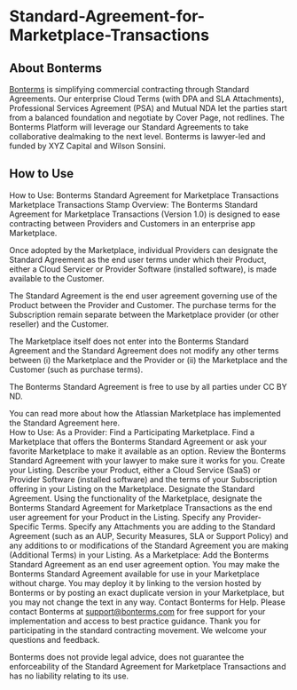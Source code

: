 # Standard-Agreement-for-Marketplace-Transactions

## About Bonterms
[Bonterms](https://bonterms.com/) is simplifying commercial contracting through Standard Agreements. Our enterprise Cloud Terms (with DPA and SLA Attachments), Professional Services Agreement (PSA) and Mutual NDA let the parties start from a balanced foundation and negotiate by Cover Page, not redlines. The Bonterms Platform will leverage our Standard Agreements to take collaborative dealmaking to the next level. Bonterms is lawyer-led and funded by XYZ Capital and Wilson Sonsini.


## How to Use
How to Use:
Bonterms Standard Agreement for Marketplace Transactions
Marketplace Transactions Stamp
Overview:
The Bonterms Standard Agreement for Marketplace Transactions (Version 1.0) is designed to ease contracting between Providers and Customers in an enterprise app Marketplace.

Once adopted by the Marketplace, individual Providers can designate the Standard Agreement as the end user terms under which their Product, either a Cloud Servicer or Provider Software (installed software), is made available to the Customer.

The Standard Agreement is the end user agreement governing use of the Product between the Provider and Customer. The purchase terms for the Subscription remain separate between the Marketplace provider (or other reseller) and the Customer.

The Marketplace itself does not enter into the Bonterms Standard Agreement and the Standard Agreement does not modify any other terms between (i) the Marketplace and the Provider or (ii) the Marketplace and the Customer (such as purchase terms).

The Bonterms Standard Agreement is free to use by all parties under CC BY ND.

You can read more about how the Atlassian Marketplace has implemented the Standard Agreement here.  
How to Use:
As a Provider:
Find a Participating Marketplace. Find a Marketplace that offers the Bonterms Standard Agreement or ask your favorite Marketplace to make it available as an option.
Review the Bonterms Standard Agreement with your lawyer to make sure it works for you.
Create your Listing. Describe your Product, either a Cloud Service (SaaS) or Provider Software (installed software) and the terms of your Subscription offering in your Listing on the Marketplace.
Designate the Standard Agreement. Using the functionality of the Marketplace, designate the Bonterms Standard Agreement for Marketplace Transactions as the end user agreement for your Product in the Listing.
Specify any Provider-Specific Terms. Specify any Attachments you are adding to the Standard Agreement (such as an AUP, Security Measures, SLA or Support Policy) and any additions to or modifications of the Standard Agreement you are making (Additional Terms) in your Listing.
As a Marketplace:
Add the Bonterms Standard Agreement as an end user agreement option. You may make the Bonterms Standard Agreement available for use in your Marketplace without charge. You may deploy it by linking to the version hosted by Bonterms or by posting an exact duplicate version in your Marketplace, but you may not change the text in any way.
Contact Bonterms for Help. Please contact Bonterms at support@bonterms.com for free support for your implementation and access to best practice guidance.
Thank you for participating in the standard contracting movement. We welcome your questions and feedback.

Bonterms does not provide legal advice, does not guarantee the enforceability of the Standard Agreement for Marketplace Transactions and has no liability relating to its use.
